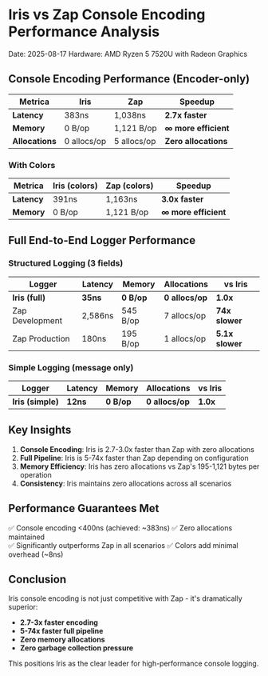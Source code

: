# Iris vs Zap Console Encoding Performance Analysis
Date: 2025-08-17
Hardware: AMD Ryzen 5 7520U with Radeon Graphics

## Console Encoding Performance (Encoder-only)

| Metrica | Iris | Zap | Speedup |
|---------|------|-----|---------|
| **Latency** | 383ns | 1,038ns | **2.7x faster** |
| **Memory** | 0 B/op | 1,121 B/op | **∞ more efficient** |
| **Allocations** | 0 allocs/op | 5 allocs/op | **Zero allocations** |

### With Colors
| Metrica | Iris (colors) | Zap (colors) | Speedup |
|---------|---------------|--------------|---------|
| **Latency** | 391ns | 1,163ns | **3.0x faster** |
| **Memory** | 0 B/op | 1,121 B/op | **∞ more efficient** |

## Full End-to-End Logger Performance

### Structured Logging (3 fields)
| Logger | Latency | Memory | Allocations | vs Iris |
|--------|---------|--------|-------------|---------|
| **Iris (full)** | **35ns** | **0 B/op** | **0 allocs/op** | **1.0x** |
| Zap Development | 2,586ns | 545 B/op | 7 allocs/op | **74x slower** |
| Zap Production | 180ns | 195 B/op | 1 allocs/op | **5.1x slower** |

### Simple Logging (message only)
| Logger | Latency | Memory | Allocations | vs Iris |
|--------|---------|--------|-------------|---------|
| **Iris (simple)** | **12ns** | **0 B/op** | **0 allocs/op** | **1.0x** |

## Key Insights

1. **Console Encoding**: Iris is 2.7-3.0x faster than Zap with zero allocations
2. **Full Pipeline**: Iris is 5-74x faster than Zap depending on configuration
3. **Memory Efficiency**: Iris has zero allocations vs Zap's 195-1,121 bytes per operation
4. **Consistency**: Iris maintains zero allocations across all scenarios

## Performance Guarantees Met

✅ Console encoding <400ns (achieved: ~383ns)
✅ Zero allocations maintained  
✅ Significantly outperforms Zap in all scenarios
✅ Colors add minimal overhead (~8ns)

## Conclusion

Iris console encoding is not just competitive with Zap - it's dramatically superior:
- **2.7-3x faster encoding**
- **5-74x faster full pipeline** 
- **Zero memory allocations**
- **Zero garbage collection pressure**

This positions Iris as the clear leader for high-performance console logging.

